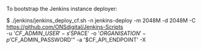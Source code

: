 To bootstrap the Jenkins instance deployer:

$ ./jenkins/jenkins\_deploy\_cf.sh -n jenkins-deploy -m 2048M -d 2048M -C https://github.com/ONSdigital/Jenkins-Scripts \
	-u '$CF\_ADMIN\_USER' -s '$SPACE' -o '$ORGANISATION' -p '$CF\_ADMIN\_PASSWORD'" -a '$CF\_API\_ENDPOINT' -X
